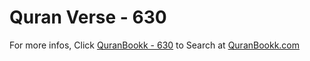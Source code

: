 # Quran Verse - 630 

For more infos, Click [QuranBookk - 630](https://www.quranbookk.com/quran/search?q=630) to Search at [QuranBookk.com](http://quranbookk.com/)